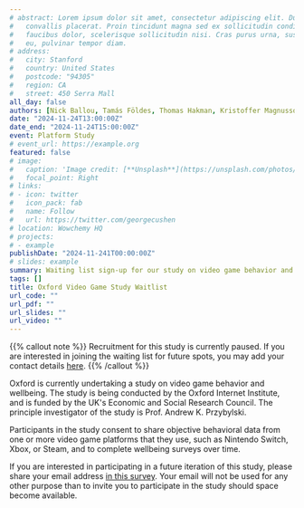 ```yaml
---
# abstract: Lorem ipsum dolor sit amet, consectetur adipiscing elit. Duis posuere tellusac
#   convallis placerat. Proin tincidunt magna sed ex sollicitudin condimentum. Sed ac
#   faucibus dolor, scelerisque sollicitudin nisi. Cras purus urna, suscipit quis sapien
#   eu, pulvinar tempor diam.
# address:
#   city: Stanford
#   country: United States
#   postcode: "94305"
#   region: CA
#   street: 450 Serra Mall
all_day: false
authors: [Nick Ballou, Tamás Földes, Thomas Hakman, Kristoffer Magnusson, Matti Vurore, Andrew K Przybylski]
date: "2024-11-24T13:00:00Z"
date_end: "2024-11-24T15:00:00Z"
event: Platform Study
# event_url: https://example.org
featured: false
# image:
#   caption: 'Image credit: [**Unsplash**](https://unsplash.com/photos/bzdhc5b3Bxs)'
#   focal_point: Right
# links:
# - icon: twitter
#   icon_pack: fab
#   name: Follow
#   url: https://twitter.com/georgecushen
# location: Wowchemy HQ
# projects:
# - example
publishDate: "2024-11-241T00:00:00Z"
# slides: example
summary: Waiting list sign-up for our study on video game behavior and wellbeing.
tags: []
title: Oxford Video Game Study Waitlist
url_code: ""
url_pdf: ""
url_slides: ""
url_video: ""
---
```


{{% callout note %}}
Recruitment for this study is currently paused. If you are interested in joining the waiting list for future spots, you may add your contact details [here](https://oii.qualtrics.com/jfe/form/SV_1Lb5o7F3RHhQ2Ue). 
{{% /callout %}}

Oxford is currently undertaking a study on video game behavior and wellbeing. The study is being conducted by the Oxford Internet Institute, and is funded by the UK's Economic and Social Research Council. The principle investigator of the study is Prof. Andrew K. Przybylski.

Participants in the study consent to share objective behavioral data from one or more video game platforms that they use, such as Nintendo Switch, Xbox, or Steam, and to complete wellbeing surveys over time. 

If you are interested in participating in a future iteration of this study, please share your email address [in this survey](https://oii.qualtrics.com/jfe/form/SV_1Lb5o7F3RHhQ2Ue). Your email will not be used for any other purpose than to invite you to participate in the study should space become available. 